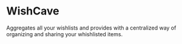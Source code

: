 # WishCave
Aggregates all your wishlists and provides with a centralized way of organizing and sharing your whishlisted items.
